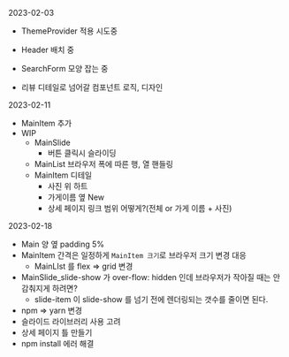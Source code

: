 2023-02-03
* ThemeProvider 적용 시도중
* Header 배치 중
* SearchForm 모양 잡는 중

* 리뷰 디테일로 넘어갈 컴포넌트 로직, 디자인

2023-02-11
* MainItem 추가
* WIP
    * MainSlide
        * 버튼 클릭시 슬라이딩
    * MainList 브라우저 폭에 따른 행, 열 핸들링
    * MainItem 디테일
        * 사진 위 하트
        * 가게이름 옆 New
        * 상세 페이지 링크 범위 어떻게?(전체 or 가게 이름 + 사진)


2023-02-18
* Main 양 옆 padding 5%
* MainItem 간격은 일정하게 `MainItem 크기`로 브라우저 크기 변경 대응
    * MainLIst 를 flex => grid 변경
* MainSlide_slide-show 가 over-flow: hidden 인데 브라우저가 작아질 때는 안 감춰지게 하려면?
    * slide-item 이 slide-show 를 넘기 전에 렌더링되는 갯수를 줄이면 된다.
* npm => yarn 변경
* 슬라이드 라이브러리 사용 고려
* 상세 페이지 틀 만들기
* npm install 에러 해결
```
```
